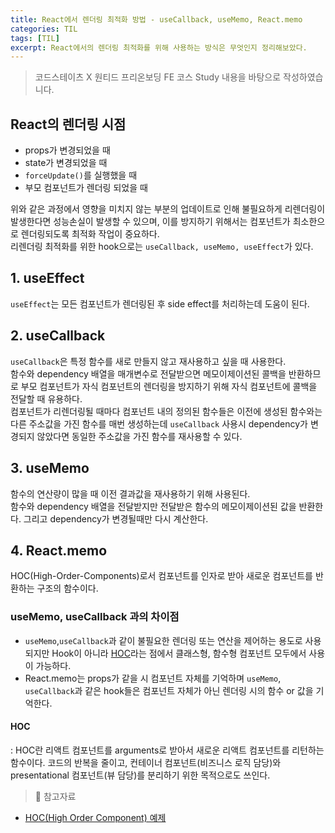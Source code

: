 ```yaml
---
title: React에서 렌더링 최적화 방법 - useCallback, useMemo, React.memo
categories: TIL
tags: [TIL]
excerpt: React에서의 렌더링 최적화를 위해 사용하는 방식은 무엇인지 정리해보았다.
---
```


> 코드스테이츠 X 원티드 프리온보딩 FE 코스 Study 내용을 바탕으로 작성하였습니다.

## React의 렌더링 시점

- props가 변경되었을 때
- state가 변경되었을 때
- `forceUpdate()`를 실행했을 때
- 부모 컴포넌트가 렌더링 되었을 때

위와 같은 과정에서 영향을 미치지 않는 부분의 업데이트로 인해 불필요하게 리렌더링이 발생한다면 성능손실이 발생할 수 있으며, 이를 방지하기 위해서는 컴포넌트가 최소한으로 렌더링되도록 최적화 작업이 중요하다.  
리렌더링 최적화를 위한 hook으로는 `useCallback, useMemo, useEffect`가 있다.

## 1. useEffect

`useEffect`는 모든 컴포넌트가 렌더링된 후 side effect를 처리하는데 도움이 된다.

## 2. useCallback

`useCallback`은 특정 함수를 새로 만들지 않고 재사용하고 싶을 때 사용한다.  
함수와 dependency 배열을 매개변수로 전달받으면 메모이제이션된 콜백을 반환하므로 부모 컴포넌트가 자식 컴포넌트의 렌더링을 방지하기 위해 자식 컴포넌트에 콜백을 전달할 때 유용하다.  
컴포넌트가 리렌더링될 때마다 컴포넌트 내의 정의된 함수들은 이전에 생성된 함수와는 다른 주소값을 가진 함수를 매번 생성하는데 `useCallback` 사용시 dependency가 변경되지 않았다면 동일한 주소값을 가진 함수를 재사용할 수 있다.

## 3. useMemo

함수의 연산량이 많을 때 이전 결과값을 재사용하기 위해 사용된다.  
함수와 dependency 배열을 전달받지만 전달받은 함수의 메모이제이션된 값을 반환한다. 그리고 dependency가 변경될때만 다시 계산한다.

## 4. React.memo

HOC(High-Order-Components)로서 컴포넌트를 인자로 받아 새로운 컴포넌트를 반환하는 구조의 함수이다.

### useMemo, useCallback 과의 차이점

- `useMemo`,`useCallback`과 같이 불필요한 렌더링 또는 연산을 제어하는 용도로 사용되지만 Hook이 아니라 [HOC](#hoc)라는 점에서 클래스형, 함수형 컴포넌트 모두에서 사용이 가능하다.
- React.memo는 props가 같을 시 컴포넌트 자체를 기억하며 `useMemo`, `useCallback`과 같은 hook들은 컴포넌트 자체가 아닌 렌더링 시의 함수 or 값을 기억한다.

#### HOC

: HOC란 리액트 컴포넌트를 arguments로 받아서 새로운 리액트 컴포넌트를 리턴하는 함수이다. 코드의 반복을 줄이고, 컨테이너 컴포넌트(비즈니스 로직 담당)와 presentational 컴포넌트(뷰 담당)를 분리하기 위한 목적으로도 쓰인다.

> 📖 참고자료

- [HOC(High Order Component) 예제](https://developer-alle.tistory.com/301)
